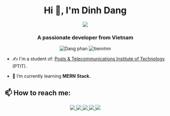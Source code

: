 <h1 align="center">Hi 👋, I'm Dinh Dang</h1>
<p align="center"><img src="https://img.icons8.com/color/48/000000/vietnam-circular.png"/></p>
<h3 align="center">A passionate developer from Vietnam </h3>
<p align="center"> <img src="https://komarev.com/ghpvc/?username=tiennhm" alt="Dang phan" /> <img src="https://badges.pufler.dev/repos/TienNHM" alt="tiennhm" /> </p>

- ✍ I'm a student of: [Posts & Telecommunications Institute of Technology](https://portal.ptit.edu.vn/) (PTIT).

- 🌱 I’m currently learning **MERN Stack.**


## 📫 How to reach me:
<p align="center">
  <a href="https://linkedin.com/in/tien-nhm" target="_blank">
    <img src="https://img.icons8.com/fluent/48/000000/linkedin.png"/>
  </a>
  <a href="https://www.facebook.com/profile.php?id=100029640164602" alt="Facebook">
    <img src="https://img.icons8.com/fluent/48/000000/facebook-new.png" target="_blank" />
  </a> 
  <a href="https://github.com/Dangphan2k" alt="Github">
    <img src="https://img.icons8.com/fluent/48/000000/github.png"/>
  </a> 
  <a href="https://www.youtube.com/channel/UCLLd89CuPkm_UtPUowo7raw" alt="Youtube channel" target="_blank" >
    <img src="https://img.icons8.com/fluent/48/000000/youtube-play.png"/>
  </a>
  <a href="Phandinhdang2000@gmail.com" alt="Email">
    <img src="https://img.icons8.com/fluent/48/000000/mailing.png"/>
  </a>
</p>

